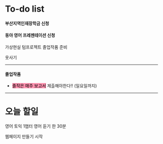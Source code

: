 # To-do list

#### 부산지역인재장학금 신청
#### 동아 영어 프레젠테이션 신청

가상현실 텀프로젝트
졸업작품 준비

옷사기

----
#### 졸업작품

- <mark style="background: #FF5582A6;">졸작은 매주 보고서</mark> 제출해야한다!! (일요일까지)


----
# 오늘 할일

영어 토익 1챕터
영어 듣기 한 30분

웹페이지 만들기 시작


